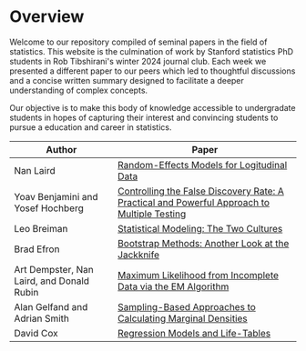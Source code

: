 # Overview

Welcome to our repository compiled of seminal papers in the field of statistics. This website is the culmination of work by Stanford statistics PhD students in Rob Tibshirani's winter 2024 journal club. Each week we presented a different paper to our peers which led to thoughtful discussions and a concise written summary designed to facilitate a deeper understanding of complex concepts. 

Our objective is to make this body of knowledge accessible to undergradate students in hopes of capturing their interest and convincing students to pursue a education and career in statistics.


| Author | Paper |
| --- | --- |
| Nan Laird | [Random-Effects Models for Logitudinal Data](laird1982.md) |
| Yoav Benjamini and Yosef Hochberg | [Controlling the False Discovery Rate: A Practical and Powerful Approach to Multiple Testing](benjamini1995.md) |
| Leo Breiman | [Statistical Modeling: The Two Cultures](breiman2001.md) |
| Brad Efron | [Bootstrap Methods: Another Look at the Jackknife](efron1979.md) |
| Art Dempster, Nan Laird, and Donald Rubin | [Maximum Likelihood from Incomplete Data via the EM Algorithm](dempster1977.md) |
| Alan Gelfand and Adrian Smith | [Sampling-Based Approaches to Calculating Marginal Densities](gelfand1990.md) |
| David Cox | [Regression Models and Life-Tables](cox1972.md) |